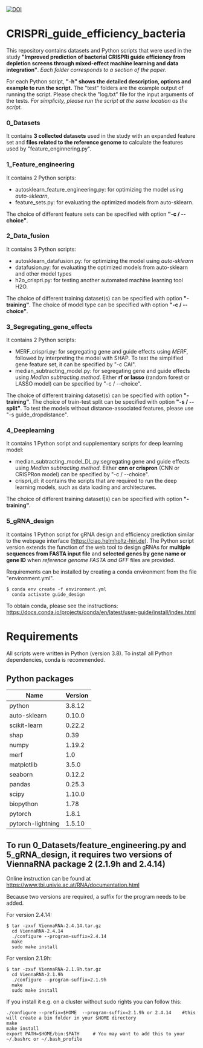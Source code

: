 [![DOI](https://zenodo.org/badge/461471750.svg)](https://zenodo.org/doi/10.5281/zenodo.10262866)
# CRISPRi_guide_efficiency_bacteria
This repository contains datasets and Python scripts that were used in the study **"Improved prediction of bacterial CRISPRi guide efficiency from depletion screens through mixed-effect machine learning and data integration"**. *Each folder corresponds to a section of the paper.* 

For each Python script, **"-h" shows the detailed description, options and example to run the script.** The "test" folders are the example output of running the script. Please check the "log.txt" file for the input arguments of the tests. *For simplicity, please run the script at the same location as the script.*

### 0_Datasets
It contains **3 collected datasets** used in the study with an expanded feature set and **files related to the reference genome** to calculate the features used by "feature_enginnering.py".  

### 1_Feature_engineering
It contains 2 Python scripts: 
* autosklearn_feature_engineering.py: for optimizing the model using *auto-sklearn*, 
* feature_sets.py: for evaluating the optimized models from auto-sklearn. 

The choice of different feature sets can be specified with option **"-c / --choice"**.  

### 2_Data_fusion

It contains 3 Python scripts: 
* autosklearn_datafusion.py: for optimizing the model using *auto-sklearn*
* datafusion.py: for evaluating the optimized models from auto-sklearn and other model types
* h2o_crispri.py: for testing another automated machine learning tool H2O. 

The choice of different training dataset(s) can be specified with option **"-training"**.  The choice of model type can be specified with option **"-c / --choice"**.

### 3_Segregating_gene_effects

It contains 2 Python scripts: 
* MERF_crispri.py: for segregating gene and guide effects using *MERF*, followed by interpreting the model with SHAP. To test the simplified gene feature set, it can be specified by "-c CAI".
* median_subtracting_model.py: for segregating gene and guide effects using *Median subtracting method*. Either **rf or lasso** (random forest or LASSO model) can be specified by "-c / --choice".

The choice of different training dataset(s) can be specified with option **"-training"**.  The choice of train-test split can be specified with option **"-s / --split"**. To test the models without distance-associated features, please use "-s guide_dropdistance".

### 4_Deeplearning

It contains 1 Python script and supplementary scripts for deep learning model: 
* median_subtracting_model_DL.py:segregating gene and guide effects using *Median subtracting method*. Either **cnn or crispron** (CNN or CRISPRon model) can be specified by "-c / --choice".
* crispri_dl: it contains the scripts that are required to run the deep learning models, such as data loading and architectures.  

The choice of different training dataset(s) can be specified with option **"-training"**. 

### 5_gRNA_design

It contains 1 Python script for gRNA design and efficiency prediction similar to the webpage interface (https://ciao.helmholtz-hiri.de). The Python script version extends the function of the web tool to design gRNAs for **multiple sequences from FASTA input file** and **selected genes by gene name or gene ID** when *reference genome FASTA and GFF* files are provided.

Requirements can be installed by creating a conda environment from the file "environment.yml".
```
$ conda env create -f environment.yml
  conda activate guide_design
```
To obtain conda, please see the instructions: https://docs.conda.io/projects/conda/en/latest/user-guide/install/index.html


 

# Requirements

All scripts were written in Python (version 3.8). To install all Python dependencies, conda is recommended. 


## Python packages

  |Name             |      Version       |           
  |-----------------|--------------------|
  |python           |       3.8.12       | 
  |auto-sklearn     |       0.10.0       | 
  |scikit-learn     |       0.22.2       |
  |shap             |       0.39         | 
  |numpy            |       1.19.2       | 
  |merf             |       1.0          |
  |matplotlib       |       3.5.0        |  
  |seaborn          |       0.12.2       |
  |pandas           |       0.25.3       |
  |scipy            |       1.10.0       |
  |biopython        |       1.78         | 
  |pytorch          |       1.8.1        |
  |pytorch-lightning|       1.5.10       |



## To run 0_Datasets/feature_engineering.py and 5_gRNA_design, it requires two versions of ViennaRNA package 2 (2.1.9h and 2.4.14)

Online instruction can be found at https://www.tbi.univie.ac.at/RNA/documentation.html

Because two versions are required, a suffix for the program needs to be added. 


For version 2.4.14:
```
$ tar -zxvf ViennaRNA-2.4.14.tar.gz
  cd ViennaRNA-2.4.14
  ./configure --program-suffix=2.4.14 
  make
  sudo make install
```
For version 2.1.9h:
```
$ tar -zxvf ViennaRNA-2.1.9h.tar.gz
  cd ViennaRNA-2.1.9h
  ./configure --program-suffix=2.1.9h
  make
  sudo make install
```
If you install it e.g. on a cluster without sudo rights you can follow this:
```
./configure --prefix=$HOME  --program-suffix=2.1.9h or 2.4.14    #this will create a bin folder in your $HOME directory
make
make install
export PATH=$HOME/bin:$PATH		# You may want to add this to your ~/.bashrc or ~/.bash_profile
```
